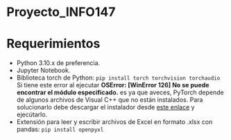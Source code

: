 # Proyecto_INFO147

# Requerimientos

- Python 3.10.x de preferencia.  
- Jupyter Notebook.  
- Biblioteca torch de Python: `pip install torch torchvision torchaudio`  
Si tiene este error al ejecutar **OSError: [WinError 126] No se puede encontrar el módulo especificado.** es ya que aveces, PyTorch depende de algunos archivos de Visual C++ que no están instalados. Para solucionarlo debe descargar el instalador desde [este enlace](https://aka.ms/vs/17/release/vc_redist.x64.exe) y ejecútarlo.  
- Extensión para leer y escribir archivos de Excel en formato .xlsx con pandas: `pip install openpyxl`  
